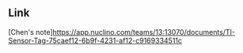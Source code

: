 ## Link
[Chen's note]<https://app.nuclino.com/teams/13:13070/documents/TI-Sensor-Tag-75caef12-6b9f-4231-af12-c9169334511c>
